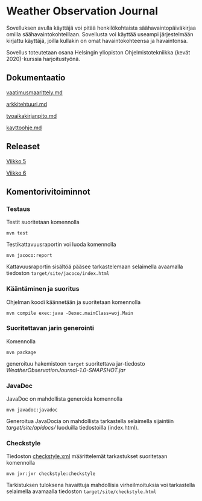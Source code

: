 # Weather Observation Journal

Sovelluksen avulla käyttäjä voi pitää henkilökohtaista säähavaintopäiväkirjaa omilla säähavaintokohteillaan. Sovellusta voi käyttää useampi järjestelmään kirjattu käyttäjä, joilla kullakin on omat havaintokohteensa ja havaintonsa.

Sovellus toteutetaan osana Helsingin yliopiston Ohjelmistotekniikka (kevät 2020)-kurssia harjoitustyönä.

## Dokumentaatio

[vaatimusmaarittely.md](https://github.com/toniramo/ot-harjoitustyo/tree/master/dokumentointi/vaatimusmaarittely.md)

[arkkitehtuuri.md](https://github.com/toniramo/ot-harjoitustyo/tree/master/dokumentointi/arkkitehtuuri.md)

[tyoaikakirjanpito.md](https://github.com/toniramo/ot-harjoitustyo/tree/master/dokumentointi/tyoaikakirjanpito.md)

[kayttoohje.md](https://github.com/toniramo/ot-harjoitustyo/tree/master/dokumentointi/kayttoohje.md)

## Releaset

[Viikko 5](https://github.com/toniramo/ot-harjoitustyo/releases/tag/viikko5)

[Viikko 6](https://github.com/toniramo/ot-harjoitustyo/releases/tag/viikko6)

## Komentorivitoiminnot

### Testaus
Testit suoritetaan komennolla

```
mvn test
```

Testikattavuusraportin voi luoda komennolla

```
mvn jacoco:report
```

Kattavuusraportin sisältöä pääsee tarkastelemaan selaimella avaamalla tiedoston `target/site/jacoco/index.html`

### Kääntäminen ja suoritus
Ohjelman koodi käännetään ja suoritetaan komennolla

```
mvn compile exec:java -Dexec.mainClass=woj.Main
```

### Suoritettavan jarin generointi
Komennolla

```
mvn package
```

generoituu hakemistoon `target` suoritettava jar-tiedosto *WeatherObservationJournal-1.0-SNAPSHOT.jar*

### JavaDoc

JavaDoc on mahdollista generoida komennolla

```
mvn javadoc:javadoc
```

Generoitua JavaDocia on mahdollista tarkastella selaimella sijaintiin *target/site/apidocs/* luoduilla tiedostoilla (index.html).

### Checkstyle
Tiedoston [checkstyle.xml](./WeatherObservationJournal/.checkstyle.xml) määrittelemät tarkastukset suoritetaan komennolla

```
mvn jxr:jxr checkstyle:checkstyle
```

Tarkistuksen tuloksena havaittuja mahdollisia virheilmoituksia voi tarkastella selaimella avamaalla tiedoston `target/site/checkstyle.html`



